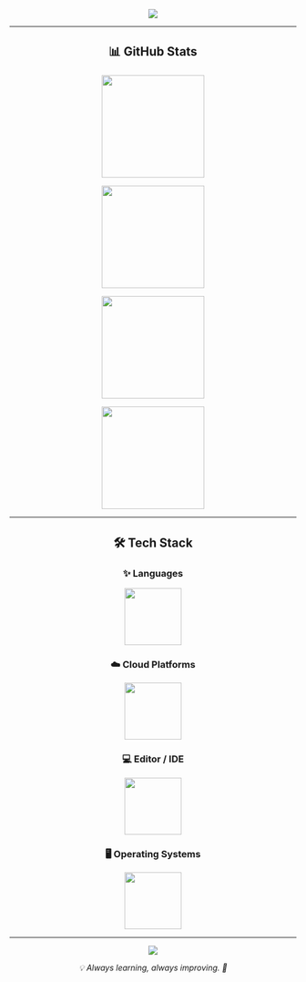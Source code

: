 <p align="center">
  <img src="https://capsule-render.vercel.app/api?type=waving&color=0d111780&height=200&section=header&text=Hi,%20I'm%20dokkiitech!&fontSize=40&fontColor=58a6ff" />
</p>

---

## <p align="center">📊 GitHub Stats</p>

<p align="center">
  <a href="https://github.com/dokkiitech">
    <img height=180 src="https://github-readme-stats.vercel.app/api?username=dokkiitech&bg_color=0d1117cc&title_color=58a6ff&text_color=c9d1d9&icon_color=58a6ff&show_icons=true&include_all_commits=true&count_private=true&hide_border=true&custom_title=GitHub%20Stats" />
  </a>
</p>
<p align="center">
  <a href="https://github.com/dokkiitech">
    <img height=180 src="https://github-readme-stats.vercel.app/api/top-langs/?username=dokkiitech&bg_color=0d1117cc&title_color=58a6ff&text_color=c9d1d9&hide=css,html,vue,scss,ejs&layout=compact&hide_border=true" />
  </a>
</p>
<p align="center">
  <a href="https://github.com/dokkiitech">
    <img height=180 src="https://github-readme-streak-stats.herokuapp.com/?user=dokkiitech&theme=tokyonight&hide_border=true" />
  </a>
</p>
<p align="center">
  <a href="https://github.com/dokkiitech">
    <img height=180 src="https://github-profile-summary-cards.vercel.app/api/cards/profile-details?username=dokkiitech&theme=github_dark" />
  </a>
</p>

---

## <p align="center">🛠️ Tech Stack</p>

### <p align="center">✨ Languages</p>
<p align="center">
  <img src="https://skillicons.dev/icons?i=java,python,go,typescript,nextjs&perline=6&theme=dark" height=100 />
</p>

### <p align="center">☁️ Cloud Platforms</p>
<p align="center">
  <img src="https://skillicons.dev/icons?i=aws,cloudflare,firebase,supabase,grafana,terraform,jenkins&theme=dark" height=100 />
</p>

### <p align="center">💻 Editor / IDE</p>
<p align="center">
  <img src="https://skillicons.dev/icons?i=idea,vscode,eclipse,notion&theme=dark" height=100 />
</p>

### <p align="center">🖥️ Operating Systems</p>
<p align="center">
  <img src="https://skillicons.dev/icons?i=apple,windows,kali,linux,ubuntu,debian&theme=dark" height=100 />
</p>

---

<p align="center">
  <img src="https://capsule-render.vercel.app/api?type=waving&color=0d111780&height=120&section=footer" />
</p>

<p align="center"><i>💡 Always learning, always improving. 🚀</i></p>
